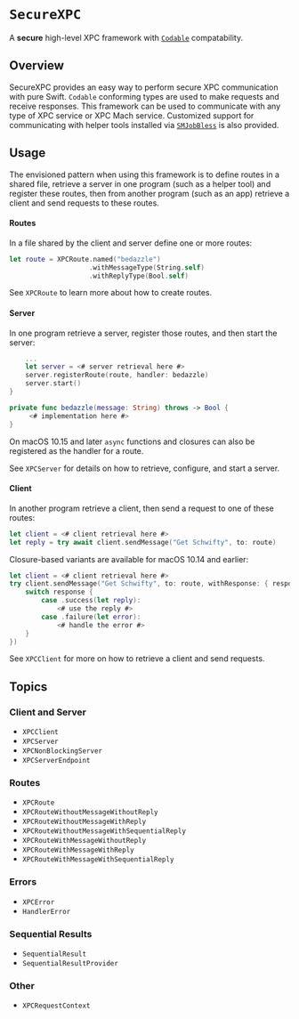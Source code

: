 # ``SecureXPC``

A **secure** high-level XPC framework with [`Codable`](https://developer.apple.com/documentation/swift/codable)
compatability.

## Overview

SecureXPC provides an easy way to perform secure XPC communication with pure Swift. `Codable` conforming types are used
to make requests and receive responses. This framework can be used to communicate with any type of XPC service or XPC
Mach service. Customized support for communicating with helper tools installed via 
[`SMJobBless`](https://developer.apple.com/documentation/servicemanagement/1431078-smjobbless) is also provided.

## Usage
The envisioned pattern when using this framework is to define routes in a shared file, retrieve a server in one program
(such as a helper tool) and register these routes, then from another program (such as an app) retrieve a client and send
requests to these routes.

#### Routes

In a file shared by the client and server define one or more routes:
```swift
let route = XPCRoute.named("bedazzle")
                    .withMessageType(String.self)
                    .withReplyType(Bool.self)
```
See ``XPCRoute`` to learn more about how to create routes.

#### Server

In one program retrieve a server, register those routes, and then start the server:
```swift
    ...
    let server = <# server retrieval here #>
    server.registerRoute(route, handler: bedazzle)
    server.start()
}

private func bedazzle(message: String) throws -> Bool {
     <# implementation here #>
}
```

On macOS 10.15 and later `async` functions and closures can also be registered as the handler for a route.

See ``XPCServer`` for details on how to retrieve, configure, and start a server.

#### Client

In another program retrieve a client, then send a request to one of these routes:
```swift
let client = <# client retrieval here #>
let reply = try await client.sendMessage("Get Schwifty", to: route)
```

Closure-based variants are available for macOS 10.14 and earlier:
```swift
let client = <# client retrieval here #>
try client.sendMessage("Get Schwifty", to: route, withResponse: { response in
    switch response {
        case .success(let reply):
            <# use the reply #>
        case .failure(let error):
            <# handle the error #>
    }
})
```
See ``XPCClient`` for more on how to retrieve a client and send requests.

## Topics
### Client and Server
- ``XPCClient``
- ``XPCServer``
- ``XPCNonBlockingServer``
- ``XPCServerEndpoint``

### Routes
- ``XPCRoute``
- ``XPCRouteWithoutMessageWithoutReply``
- ``XPCRouteWithoutMessageWithReply``
- ``XPCRouteWithoutMessageWithSequentialReply``
- ``XPCRouteWithMessageWithoutReply``
- ``XPCRouteWithMessageWithReply``
- ``XPCRouteWithMessageWithSequentialReply``

### Errors
- ``XPCError``
- ``HandlerError``

### Sequential Results
- ``SequentialResult``
- ``SequentialResultProvider``

### Other
- ``XPCRequestContext``

